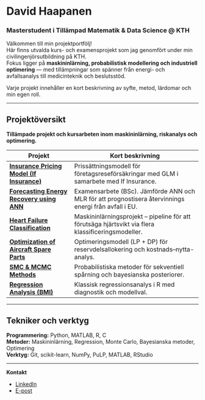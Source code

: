 # David Haapanen
### Masterstudent i Tillämpad Matematik & Data Science @ KTH

Välkommen till min projektportfölj!  
Här finns utvalda kurs- och examensprojekt som jag genomfört under min civilingenjörsutbildning på KTH.  
Fokus ligger på **maskininlärning, probabilistisk modellering och industriell optimering** — med tillämpningar som spänner från energi- och avfallsanalys till medicinteknik och beslutsstöd.

Varje projekt innehåller en kort beskrivning av syfte, metod, lärdomar och min egen roll.

---

## Projektöversikt

**Tillämpade projekt och kursarbeten inom maskininlärning, riskanalys och optimering.**



| Projekt | Kort beskrivning |
|----------|------------------|
| [**Insurance Pricing Model (If Insurance)**](./insurance-pricing-glm) | Prissättningsmodell för företagsreseförsäkringar med GLM i samarbete med If Insurance. |
| [**Forecasting Energy Recovery using ANN**](./kex-ann-mlr) | Examensarbete (BSc). Jämförde ANN och MLR för att prognostisera återvinnings energi från avfall i EU. |
| [**Heart Failure Classification**](./heart-failure-ml) | Maskininlärningsprojekt – pipeline för att förutsäga hjärtsvikt via flera klassificeringsmodeller. |
| [**Optimization of Aircraft Spare Parts**](./system-engineering-lp) | Optimeringsmodell (LP + DP) för reservdelsallokering och kostnads–nytta-analys. |
| [**SMC & MCMC Methods**](./smc-mcmc-methods) | Probabilistiska metoder för sekventiell spårning och bayesianska posteriorer. |
| [**Regression Analysis (BMI)**](./regression-bmi) | Klassisk regressionsanalys i R med diagnostik och modellval. |

---

## Tekniker och verktyg
**Programmering:** Python, MATLAB, R, C  
**Metoder:** Maskininlärning, Regression, Monte Carlo, Bayesianska metoder, Optimering  
**Verktyg:** Git, scikit-learn, NumPy, PuLP, MATLAB, RStudio

---

**Kontakt**
- [LinkedIn](https://www.linkedin.com/in/david-haapanen-b48b47211)  
- [E-post](mailto:davidhaa@kth.se)

